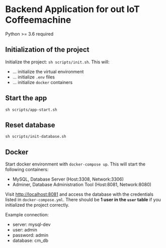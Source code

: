 # Backend Application for out IoT Coffeemachine
Python >= 3.6 required

## Initialization of the project
Initialize the project: `sh scripts/init.sh`. This will:
* ... initialize the virtual environment
* ... initialize `.env` files
* ... initialize `docker` containers

## Start the app
`sh scripts/app-start.sh`

## Reset database
`sh scripts/init-database.sh`

## Docker
Start docker environment with `docker-compose up`. This will start the following containers:
* MySQL, Database Server (Host:3308, Network:3306)
* Adminer, Database Administration Tool (Host:8081, Network:8080)

Visit [http://localhost:8081](http://localhost:8081) and access the database with the credentials listed in `docker-compose.yml`. There should be **1 user in the `user` table** if you initialized the project correctly.

Example connection:
* server: mysql-dev
* user: admin
* password: admin
* database: cm_db